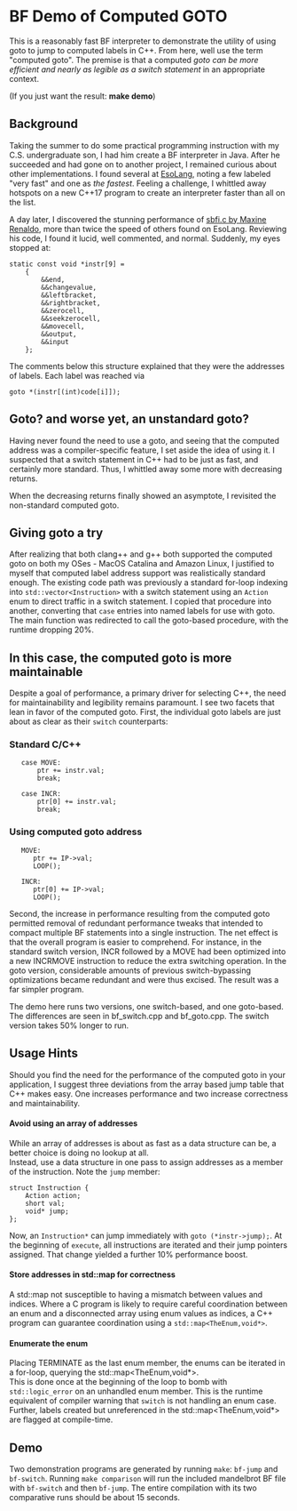 # BF Demo of Computed GOTO 

This is a reasonably fast BF interpreter to demonstrate the utility of using goto to jump to computed labels in C++.
From here, well use the term "computed goto".
The premise is that a computed *goto can be more efficient and nearly as legible as a switch statement*
in an appropriate context.

(If you just want the result: **make demo**)

## Background

Taking the summer to do some practical programming instruction with my C.S. undergraduate son, I had
him create a BF interpreter in Java.  After he succeeded and had gone on to another project,
 I remained curious about other implementations.  I found
several at [EsoLang](https://esolangs.org/wiki/Brainfuck), noting a few labeled "very fast" and one as _the fastest_.  Feeling a challenge,
I whittled away hotspots on a new C++17 program to create an interpreter faster than all on the list.

A day later, I discovered the stunning performance of [sbfi.c by Maxine
Renaldo](https://github.com/rinoldm/sbfi), more than twice the speed of others found on EsoLang.
Reviewing his code, I found it lucid, well commented, and normal. Suddenly, my eyes stopped at:

```
static const void *instr[9] =
    {
        &&end,
        &&changevalue,
        &&leftbracket,
        &&rightbracket,
        &&zerocell,
        &&seekzerocell,
        &&movecell,
        &&output,
        &&input
    };
```
The comments below this structure explained that they were the addresses of labels.  Each label
was reached via
```
goto *(instr[(int)code[i]]);
```

## Goto? and worse yet, an unstandard goto?

Having never found the need to use a goto, and seeing that the computed address was a compiler-specific feature, I set aside
the idea of using it.  I suspected that a switch statement in C++ had to be just as fast, and certainly more standard.  Thus,
I whittled away some more with decreasing returns.

When the decreasing returns finally showed an asymptote, I revisited the non-standard computed goto.

## Giving goto a try

After realizing that both clang++ and g++ both supported the computed goto on both my OSes - MacOS Catalina and Amazon Linux, 
I justified to myself that computed label address support was realistically standard enough.  The existing code path was 
previously a standard for-loop indexing into 
```std::vector<Instruction>``` with a switch statement using an ```Action``` enum to direct traffic in a switch statement.
I copied that procedure into another, converting that ```case``` entries into named labels for use with goto.  The main function
was redirected to call the goto-based procedure, with the runtime dropping 20%.

## In this case, the computed goto is more maintainable

Despite a goal of performance, a primary driver for selecting C++, the need for maintainability and
legibility remains paramount.  I see two facets that lean in favor of the computed goto.  First, the individual goto labels are 
just about as clear as their ```switch``` counterparts:

### Standard C/C++
```
   case MOVE:
       ptr += instr.val;
       break;
       
   case INCR:
       ptr[0] += instr.val;
       break;
```

### Using computed goto address
```
   MOVE:
      ptr += IP->val;
      LOOP();
      
   INCR:
      ptr[0] += IP->val;
      LOOP();
```
Second, the increase in performance resulting from the computed goto permitted removal of
redundant performance tweaks that intended to compact multiple BF statements into a single instruction.  The
net effect is that the overall program is easier to comprehend.  For instance, in the standard switch version, 
INCR followed by a MOVE had been optimized into
a new INCRMOVE instruction to reduce the extra switching operation.  In the goto version, considerable amounts
of previous switch-bypassing optimizations became redundant and were thus excised.  The result was a far 
simpler program.

The demo here runs two versions, one switch-based, and one goto-based.  The differences are seen in bf_switch.cpp
and bf_goto.cpp.  The switch version takes 50% longer to run. 

## Usage Hints

Should you find the need for the performance of the computed goto in your application, I suggest three deviations
from the array based jump table that C++ makes easy.  One increases performance and two increase correctness
and maintainability.

#### Avoid using an array of addresses

While an array of addresses is about as fast as a data structure can be, a better choice is doing no lookup at all.  
Instead, use a data structure in one pass to assign addresses as a member of the instruction.  Note the ```jump``` member:
```
struct Instruction {
    Action action;
    short val;
    void* jump;
};
```
Now, an ```Instruction*``` can jump immediately with ```goto (*instr->jump);```.  At the beginning of ```execute```,
all instructions are iterated and their jump pointers assigned.  That change yielded a further 10% performance boost.

#### Store addresses in std::map for correctness

A std::map not susceptible to having a mismatch between values and indices. Where 
a C program is likely to require careful coordination between an enum and 
a disconnected array using enum values as indices, a C++ program can 
guarantee coordination using a ```std::map<TheEnum,void*>```.

#### Enumerate the enum

Placing TERMINATE as the last enum member, the enums can be iterated in a for-loop, querying the std::map<TheEnum,void*>.  
This is done once at the beginning of the loop to bomb with ```std::logic_error``` on an unhandled enum member.  This is 
the runtime equivalent of compiler warning that ```switch``` is not handling an enum case.  Further, labels created but
unreferenced in the std::map<TheEnum,void*> are flagged at compile-time.

## Demo

Two demonstration programs are
generated by running ```make```: ```bf-jump``` and ```bf-switch```.  Running ```make comparison```
will run the included mandelbrot BF file with ```bf-switch``` and then ```bf-jump```.  The entire
compilation with its two comparative runs should be about 15 seconds.



   
   
   




















## 

